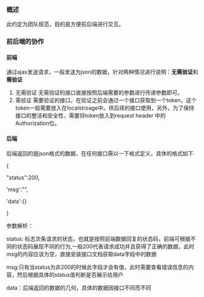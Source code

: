 ### 概述

此约定为团队规范，目的是方便前后端进行交互。

### 前后端的协作

#### 前端

通过ajax发送请求，一般发送为json的数据，针对两种情况进行说明：**无需验证**和**需验证**

1. 无需验证
   无需验证的接口直接按照后端需要的参数进行传递参数即可。
2. 需验证
   需要验证的接口，在验证之前会通过一个接口获取到一个token，这个token一般需要放入在localstroage中。供后续的接口使用，另外，为了保持接口的整洁和安全性，需要将token放入到request header 中的Authorization位。

#### 后端

后端返回的是json格式的数据，在任何接口需以一下格式定义，具体的格式如下

{

"status":200,

'msg':"",

'data':{}

}

参数解析：

status: 标志次条请求的状态，也就是按照前端数据回复的状态码，前端可根据不同的状态码展现不同的行为,一般200代表请求成功并且获得了正确的数据，此时msg的内容应该为空，直接安装接口文档获取data字段中的数据

msg:只有当status为非200的时候此字段才会有值，此时需要查看错误信息的内容，然后根据具体的status值判断是否展示给用户

data：后端返回的数据的几何，具体的数据因接口不同而不同

